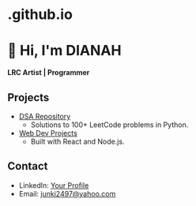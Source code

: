 # .github.io

# 👋 Hi, I'm DIANAH

**LRC Artist | Programmer**

## Projects

- [DSA Repository](https://github.com/ddlite92/DSA)
  - Solutions to 100+ LeetCode problems in Python.
- [Web Dev Projects](https://github.com/ddlite92/Web-Dev)
  - Built with React and Node.js.

## Contact

- LinkedIn: [Your Profile](...)
- Email: junki2497@yahoo.com
